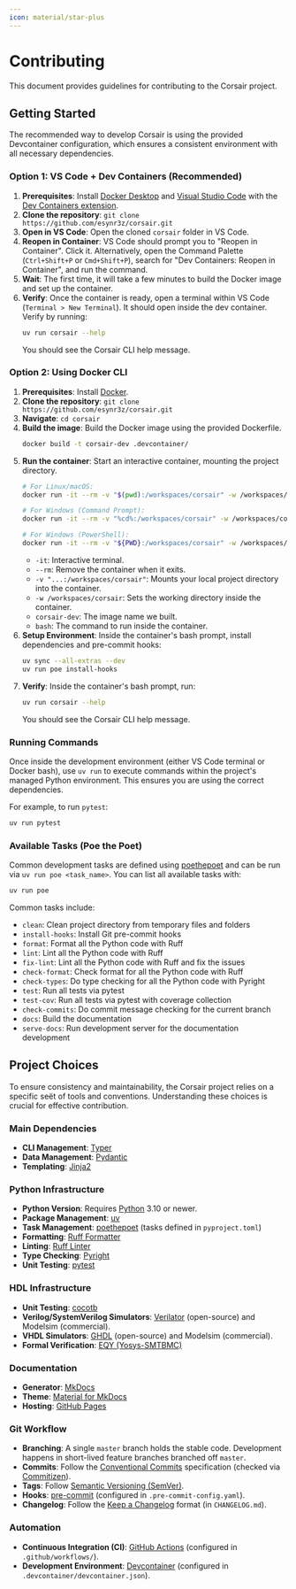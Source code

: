```yaml
---
icon: material/star-plus
---
```


# Contributing

This document provides guidelines for contributing to the Corsair project.

## Getting Started

The recommended way to develop Corsair is using the provided Devcontainer configuration, which ensures a consistent environment with all necessary dependencies.

### Option 1: VS Code + Dev Containers (Recommended)

1.  **Prerequisites**: Install [Docker Desktop](https://www.docker.com/products/docker-desktop/) and [Visual Studio Code](https://code.visualstudio.com/) with the [Dev Containers extension](https://marketplace.visualstudio.com/items?itemName=ms-vscode-remote.remote-containers).
2.  **Clone the repository**: `git clone https://github.com/esynr3z/corsair.git`
3.  **Open in VS Code**: Open the cloned `corsair` folder in VS Code.
4.  **Reopen in Container**: VS Code should prompt you to "Reopen in Container". Click it. Alternatively, open the Command Palette (`Ctrl+Shift+P` or `Cmd+Shift+P`), search for "Dev Containers: Reopen in Container", and run the command.
5.  **Wait**: The first time, it will take a few minutes to build the Docker image and set up the container.
6.  **Verify**: Once the container is ready, open a terminal within VS Code (`Terminal > New Terminal`). It should open inside the dev container. Verify by running:
    ```bash
    uv run corsair --help
    ```
    You should see the Corsair CLI help message.

### Option 2: Using Docker CLI

1.  **Prerequisites**: Install [Docker](https://docs.docker.com/engine/install/).
2.  **Clone the repository**: `git clone https://github.com/esynr3z/corsair.git`
3.  **Navigate**: `cd corsair`
4.  **Build the image**: Build the Docker image using the provided Dockerfile.
    ```bash
    docker build -t corsair-dev .devcontainer/
    ```
5.  **Run the container**: Start an interactive container, mounting the project directory.
    ```bash
    # For Linux/macOS:
    docker run -it --rm -v "$(pwd):/workspaces/corsair" -w /workspaces/corsair corsair-dev bash

    # For Windows (Command Prompt):
    docker run -it --rm -v "%cd%:/workspaces/corsair" -w /workspaces/corsair corsair-dev bash

    # For Windows (PowerShell):
    docker run -it --rm -v "${PWD}:/workspaces/corsair" -w /workspaces/corsair corsair-dev bash
    ```
    *   `-it`: Interactive terminal.
    *   `--rm`: Remove the container when it exits.
    *   `-v "...:/workspaces/corsair"`: Mounts your local project directory into the container.
    *   `-w /workspaces/corsair`: Sets the working directory inside the container.
    *   `corsair-dev`: The image name we built.
    *   `bash`: The command to run inside the container.
6.  **Setup Environment**: Inside the container's bash prompt, install dependencies and pre-commit hooks:
    ```bash
    uv sync --all-extras --dev
    uv run poe install-hooks
    ```
7.  **Verify**: Inside the container's bash prompt, run:
    ```bash
    uv run corsair --help
    ```
    You should see the Corsair CLI help message.

### Running Commands

Once inside the development environment (either VS Code terminal or Docker bash), use `uv run` to execute commands within the project's managed Python environment. This ensures you are using the correct dependencies.

For example, to run `pytest`:
```bash
uv run pytest
```

### Available Tasks (Poe the Poet)

Common development tasks are defined using [poethepoet](https://github.com/nat-n/poethepoet) and can be run via `uv run poe <task_name>`. You can list all available tasks with:

```bash
uv run poe
```

Common tasks include:

* `clean`: Clean project directory from temporary files and folders
* `install-hooks`: Install Git pre-commit hooks
* `format`: Format all the Python code with Ruff
* `lint`: Lint all the Python code with Ruff
* `fix-lint`: Lint all the Python code with Ruff and fix the issues
* `check-format`: Check format for all the Python code with Ruff
* `check-types`: Do type checking for all the Python code with Pyright
* `test`: Run all tests via pytest
* `test-cov`: Run all tests via pytest with coverage collection
* `check-commits`: Do commit message checking for the current branch
* `docs`: Build the documentation
* `serve-docs`: Run development server for the documentation development

## Project Choices

To ensure consistency and maintainability, the Corsair project relies on a specific seёt of tools and conventions. Understanding these choices is crucial for effective contribution.

### Main Dependencies

*   **CLI Management**: [Typer](https://typer.tiangolo.com/)
*   **Data Management**: [Pydantic](https://docs.pydantic.dev/)
*   **Templating**: [Jinja2](https://jinja.palletsprojects.com/)

### Python Infrastructure

*   **Python Version**: Requires [Python](https://www.python.org/) 3.10 or newer.
*   **Package Management**: [uv](https://github.com/astral-sh/uv)
*   **Task Management**: [poethepoet](https://github.com/nat-n/poethepoet) (tasks defined in `pyproject.toml`)
*   **Formatting**: [Ruff Formatter](https://docs.astral.sh/ruff/formatter/)
*   **Linting**: [Ruff Linter](https://docs.astral.sh/ruff/linter/)
*   **Type Checking**: [Pyright](https://github.com/microsoft/pyright)
*   **Unit Testing**: [pytest](https://docs.pytest.org/)

### HDL Infrastructure

*   **Unit Testing**: [cocotb](https://www.cocotb.org/)
*   **Verilog/SystemVerilog Simulators**: [Verilator](https://verilator.org/) (open-source) and Modelsim (commercial).
*   **VHDL Simulators**: [GHDL](https://ghdl.github.io/ghdl/) (open-source) and Modelsim (commercial).
*   **Formal Verification**: [EQY (Yosys-SMTBMC)](https://github.com/YosysHQ/eqy)

### Documentation

*   **Generator**: [MkDocs](https://www.mkdocs.org/)
*   **Theme**: [Material for MkDocs](https://squidfunk.github.io/mkdocs-material/)
*   **Hosting**: [GitHub Pages](https://pages.github.com/)

### Git Workflow

*   **Branching**: A single `master` branch holds the stable code. Development happens in short-lived feature branches branched off `master`.
*   **Commits**: Follow the [Conventional Commits](https://www.conventionalcommits.org/) specification (checked via [Commitizen](https://commitizen-tools.github.io/commitizen/)).
*   **Tags**: Follow [Semantic Versioning (SemVer)](https://semver.org/).
*   **Hooks**: [pre-commit](https://pre-commit.com/) (configured in `.pre-commit-config.yaml`).
*   **Changelog**: Follow the [Keep a Changelog](https://keepachangelog.com/) format (in `CHANGELOG.md`).

### Automation

*   **Continuous Integration (CI)**: [GitHub Actions](https://github.com/features/actions) (configured in `.github/workflows/`).
*   **Development Environment**: [Devcontainer](https://containers.dev/) (configured in `.devcontainer/devcontainer.json`).

